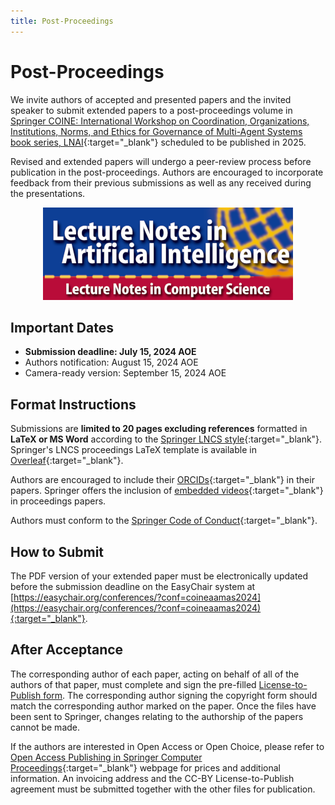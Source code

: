 ```yaml
---
title: Post-Proceedings
---
```


# Post-Proceedings

We invite authors of accepted and presented papers and the invited speaker to submit extended papers to a post-proceedings volume in [Springer COINE: International Workshop on Coordination, Organizations, Institutions, Norms, and Ethics for Governance of Multi-Agent Systems book series, LNAI](https://link.springer.com/conference/coin){:target="_blank"} scheduled to be published in 2025.

Revised and extended papers will undergo a peer-review process before publication in the post-proceedings. Authors are encouraged to incorporate feedback from their previous submissions as well as any received during the presentations.

<p align="center">
  <img src="assets/img/lnai-logo.png" />
</p>

## Important Dates
* **Submission deadline: July 15, 2024 AOE**
* Authors notification: August 15, 2024 AOE
* Camera-ready version: September 15, 2024 AOE

## Format Instructions
Submissions are **limited to 20 pages excluding references** formatted in **LaTeX or MS Word** according to the [Springer LNCS style](https://www.springer.com/gp/computer-science/lncs/conference-proceedings-guidelines){:target="_blank"}. Springer's LNCS proceedings LaTeX template is available in [Overleaf](https://www.overleaf.com/latex/templates/springer-lecture-notes-in-computer-science/kzwwpvhwnvfj#.WsdHOy5uZpg){:target="_blank"}.

Authors are encouraged to include their [ORCIDs](https://goo.gl/hbsa4D){:target="_blank"} in their papers. Springer offers the inclusion of [embedded videos](http://www.springer.com/gp/computer-science/lncs/embedded-videos/15066970){:target="_blank"} in proceedings papers.

Authors must conform to the [Springer Code of Conduct](https://www.springernature.com/gp/authors/book-authors-code-of-conduct){:target="_blank"}.

## How to Submit
The PDF version of your extended paper must be electronically updated before the submission deadline on the EasyChair system at [https://easychair.org/conferences/?conf=coineaamas2024](https://easychair.org/conferences/?conf=coineaamas2024){:target="_blank"}.

## After Acceptance
The corresponding author of each paper, acting on behalf of all of the authors of that paper, must complete and sign the pre-filled <a href="assets/doc/SNCS_ProceedingsPaper_LTP_ST_SN_Switzerland.docx" target="_blank">License-to-Publish form</a>. The corresponding author signing the copyright form should match the corresponding author marked on the paper. Once the files have been sent to Springer, changes relating to the authorship of the papers cannot be made.

If the authors are interested in Open Access or Open Choice, please refer to [Open Access Publishing in Springer Computer Proceedings](https://www.springer.com/gp/computer-science/lncs/open-access-publishing-in-computer-proceedings){:target="_blank"} webpage for prices and additional information. An invoicing address and the CC-BY License-to-Publish agreement must be submitted together with the other files for publication.

